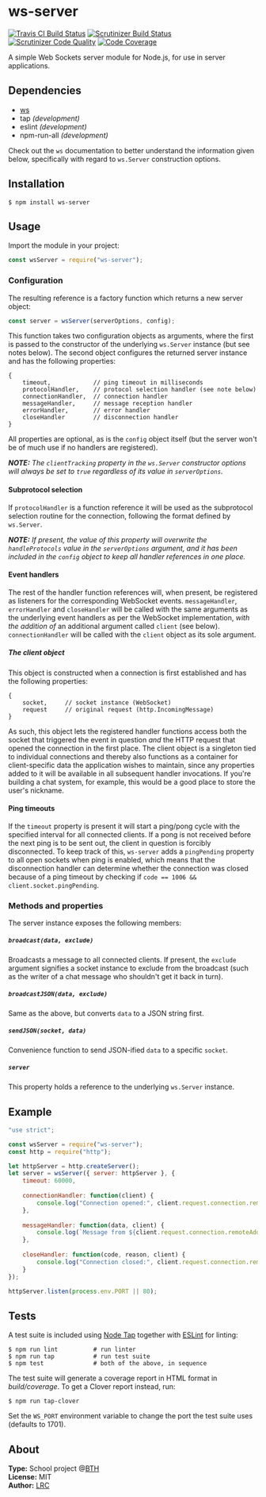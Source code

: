 ws-server
=========

[![Travis CI Build Status](https://travis-ci.org/lrc-se/bth-ws-server.svg?branch=master)](https://travis-ci.org/lrc-se/bth-ws-server)
[![Scrutinizer Build Status](https://scrutinizer-ci.com/g/lrc-se/bth-ws-server/badges/build.png?b=master)](https://scrutinizer-ci.com/g/lrc-se/bth-ws-server/build-status/master)
[![Scrutinizer Code Quality](https://scrutinizer-ci.com/g/lrc-se/bth-ws-server/badges/quality-score.png?b=master)](https://scrutinizer-ci.com/g/lrc-se/bth-ws-server/?branch=master)
[![Code Coverage](https://scrutinizer-ci.com/g/lrc-se/bth-ws-server/badges/coverage.png?b=master)](https://scrutinizer-ci.com/g/lrc-se/bth-ws-server/?branch=master)

A simple Web Sockets server module for Node.js, for use in server applications.


Dependencies
------------

- [ws](https://www.npmjs.com/package/ws)
- tap *(development)*
- eslint *(development)*
- npm-run-all *(development)*

Check out the `ws` documentation to better understand the information given below, specifically with regard to `ws.Server` construction options.


Installation
------------

`$ npm install ws-server`


Usage
-----

Import the module in your project:

```javascript
const wsServer = require("ws-server");
```

### Configuration

The resulting reference is a factory function which returns a new server object:

```javascript
const server = wsServer(serverOptions, config);
```

This function takes two configuration objects as arguments, where the first is passed to the constructor of the underlying `ws.Server` instance (but see notes below). 
The second object configures the returned server instance and has the following properties:

    {
        timeout,            // ping timeout in milliseconds
        protocolHandler,    // protocol selection handler (see note below)
        connectionHandler,  // connection handler
        messageHandler,     // message reception handler
        errorHandler,       // error handler
        closeHandler        // disconnection handler
    }

All properties are optional, as is the `config` object itself (but the server won't be of much use if no handlers are registered).

*__NOTE:__ The `clientTracking` property in the `ws.Server` constructor options will always be set to `true` regardless of its value in `serverOptions`.*


#### Subprotocol selection

If `protocolHandler` is a function reference it will be used as the subprotocol selection routine for the connection, 
following the format defined by `ws.Server`.

*__NOTE:__ If present, the value of this property will overwrite the `handleProtocols` value in the `serverOptions` argument, 
and it has been included in the `config` object to keep all handler references in one place.*


#### Event handlers

The rest of the handler function references will, when present, be registered as listeners for the corresponding WebSocket events. 
`messageHandler`, `errorHandler` and `closeHandler` will be called with the same arguments as the underlying event handlers as per the WebSocket implementation, 
*with the addition of* an additional argument called `client` (see below). `connectionHandler` will be called with the `client` object as its sole argument.

##### The client object

This object is constructed when a connection is first established and has the following properties:

    {
        socket,     // socket instance (WebSocket)
        request     // original request (http.IncomingMessage)
    }

As such, this object lets the registered handler functions access both the socket that triggered the event in question *and* the HTTP request that opened the connection in the first place. 
The client object is a singleton tied to individual connections and thereby also functions as a container for client-specific data the application wishes to maintain, 
since any properties added to it will be available in all subsequent handler invocations. If you're building a chat system, for example, this would be a good place to store the user's nickname.


#### Ping timeouts

If the `timeout` property is present it will start a ping/pong cycle with the specified interval for all connected clients. 
If a pong is not received before the next ping is to be sent out, the client in question is forcibly disconnected. 
To keep track of this, `ws-server` adds a `pingPending` property to all open sockets when ping is enabled, 
which means that the disconnection handler can determine whether the connection was closed because of a ping timeout by checking if `code == 1006 && client.socket.pingPending`.


### Methods and properties

The server instance exposes the following members:

##### `broadcast(data, exclude)`

Broadcasts a message to all connected clients. If present, the `exclude` argument signifies a socket instance to exclude from the broadcast 
(such as the writer of a chat message who shouldn't get it back in turn).

##### `broadcastJSON(data, exclude)`

Same as the above, but converts `data` to a JSON string first.

##### `sendJSON(socket, data)`

Convenience function to send JSON-ified `data` to a specific `socket`.

##### `server`

This property holds a reference to the underlying `ws.Server` instance.


Example
-------

```javascript
"use strict";

const wsServer = require("ws-server");
const http = require("http");

let httpServer = http.createServer();
let server = wsServer({ server: httpServer }, {
    timeout: 60000,
    
    connectionHandler: function(client) {
        console.log("Connection opened:", client.request.connection.remoteAddress);
    },
    
    messageHandler: function(data, client) {
        console.log(`Message from ${client.request.connection.remoteAddress}:`, data);
    },
    
    closeHandler: function(code, reason, client) {
        console.log("Connection closed:", client.request.connection.remoteAddress, code, reason);
    }
});

httpServer.listen(process.env.PORT || 80);
```


Tests
-----

A test suite is included using [Node Tap](http://www.node-tap.org/) together with [ESLint](https://eslint.org/) for linting:

    $ npm run lint          # run linter
    $ npm run tap           # run test suite
    $ npm test              # both of the above, in sequence

The test suite will generate a coverage report in HTML format in *build/coverage*. To get a Clover report instead, run:

`$ npm run tap-clover`

Set the `WS_PORT` environment variable to change the port the test suite uses (defaults to 1701).


About
-----

**Type:** School project @[BTH](https://www.bth.se/)  
**License:** MIT  
**Author:** [LRC](mailto:kabc16@student.bth.se)
